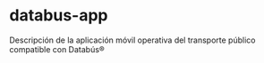 # databus-app
Descripción de la aplicación móvil operativa del transporte público compatible con Databús®

